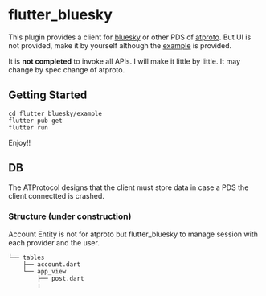 # flutter_bluesky

This plugin provides a client for [bluesky](https://bsky.app/) or other PDS of [atproto](https://github.com/bluesky-social/atproto).
But UI is not provided, make it by yourself although the [example](#getting-started) is provided.

It is **not completed** to invoke all APIs.
I will make it little by little.
It may change by spec change of atproto.

## Getting Started
```
cd flutter_bluesky/example
flutter pub get
flutter run 
```

Enjoy!!

## DB 
The ATProtocol designs that the client must store data in case a PDS the client connectted is crashed.
### Structure (under construction)
Account Entity is not for atproto but flutter_bluesky to manage session with each provider and the user. 
```
└── tables
    ├── account.dart
    └── app_view
        ├── post.dart
        :
```
